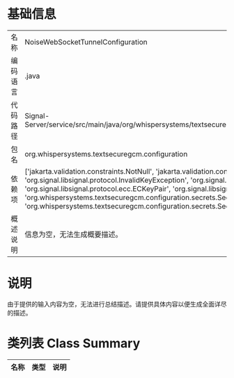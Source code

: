 # 基础信息

|      |      |
|------|------|
| 名称 | NoiseWebSocketTunnelConfiguration |
| 编码语言 | .java |
| 代码路径 | Signal-Server/service/src/main/java/org/whispersystems/textsecuregcm/configuration/NoiseWebSocketTunnelConfiguration.java |
| 包名 | org.whispersystems.textsecuregcm.configuration |
| 依赖项 | ['jakarta.validation.constraints.NotNull', 'jakarta.validation.constraints.Positive', 'javax.annotation.Nullable', 'org.signal.libsignal.protocol.InvalidKeyException', 'org.signal.libsignal.protocol.ecc.Curve', 'org.signal.libsignal.protocol.ecc.ECKeyPair', 'org.signal.libsignal.protocol.ecc.ECPrivateKey', 'org.whispersystems.textsecuregcm.configuration.secrets.SecretBytes', 'org.whispersystems.textsecuregcm.configuration.secrets.SecretString'] |
| 概述说明 | 信息为空，无法生成概要描述。 |

# 说明

由于提供的输入内容为空，无法进行总结描述。请提供具体内容以便生成全面详尽的描述。

# 类列表 Class Summary

| 名称   | 类型  | 说明 |
|-------|------|-------------|




